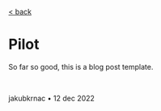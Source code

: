 [< back](../../../)

# Pilot

So far so good, this is a blog post template.

&nbsp;

jakubkrnac • 12 dec 2022

